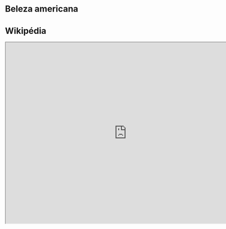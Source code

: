 # Beleza americana
# Wikipédia
<iframe width="800" height="600" src="https://pt.wikipedia.org/wiki/Special:Search/Beleza americana">
# Beleza Americana
Tags: #não-assistido #filme

---

<iframe width="800" height="600" src="https://pt.wikipedia.org/wiki/Beleza_Americana">